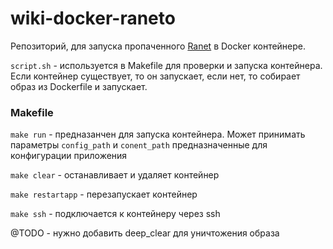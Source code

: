 # wiki-docker-raneto

Репозиторий, для запуска пропаченного [Ranet](https://github.com/repjov/Raneto) в Docker контейнере.

`script.sh` - используется в Makefile для проверки и запуска контейнера. Если контейнер существует, то он запускает, если нет, 
то собирает образ из Dockerfile и запускает.

### Makefile

`make run` - предназанчен для запуска контейнера. Может принимать параметры `config_path` и `conent_path` предназначенные для конфигурации
приложения

`make clear` - останавливает и удаляет контейнер 

`make restartapp` - перезапускает контейнер

`make ssh` -  подключается к контейнеру через ssh

@TODO - нужно добавить deep_clear для уничтожения образа
